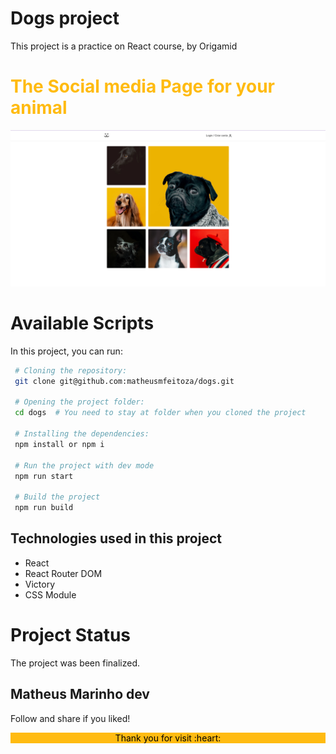 # Dogs project

This project is a practice on React course, by Origamid


<h1 style="color:#fb1">The Social media Page for your animal</h1>
<p align="center">
<img src="./.github/Dogs_final.png" alt="Final Dogs page"/>
</p>

# Available Scripts

In this project, you can run:

```bash
 # Cloning the repository:
 git clone git@github.com:matheusmfeitoza/dogs.git

 # Opening the project folder:
 cd dogs  # You need to stay at folder when you cloned the project

 # Installing the dependencies:
 npm install or npm i

 # Run the project with dev mode
 npm run start

 # Build the project
 npm run build
```

## Technologies used in this project

- React
- React Router DOM
- Victory
- CSS Module

# Project Status

The project was been finalized.

## Matheus Marinho dev

Follow and share if you liked!

<div align='center' style="background-color:#fb1; color:#000">
    <p> Thank you for visit :heart:</p>
</div>
